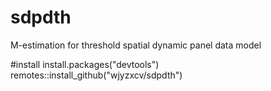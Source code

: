 # sdpdth

M-estimation for threshold spatial dynamic panel data model

#install
install.packages("devtools")
remotes::install_github("wjyzxcv/sdpdth")
